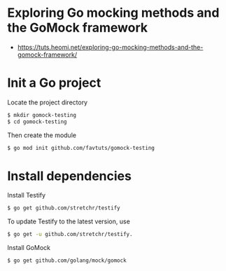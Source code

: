 # Exploring Go mocking methods and the GoMock framework
* https://tuts.heomi.net/exploring-go-mocking-methods-and-the-gomock-framework/

# Init a Go project

Locate the project directory
```bash
$ mkdir gomock-testing
$ cd gomock-testing
```

Then create the module
```bash
$ go mod init github.com/favtuts/gomock-testing
```


# Install dependencies

Install Testify
```bash
$ go get github.com/stretchr/testify
```

To update Testify to the latest version, use 
```bash
$ go get -u github.com/stretchr/testify.
```

Install GoMock
```bash
$ go get github.com/golang/mock/gomock
```